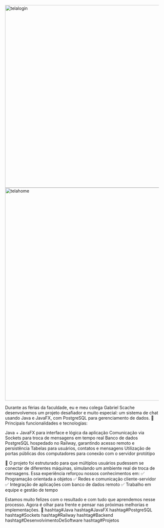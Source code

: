 <img width="796" height="596" alt="telalogin" src="https://github.com/user-attachments/assets/6c598ec2-4b09-4b62-b6a3-20c28f2df3de" />
<img width="994" height="695" alt="telahome" src="https://github.com/user-attachments/assets/a1d13f1c-2ae8-475a-bcbe-f015aba9a42f" />


Durante as férias da faculdade, eu e meu colega Gabriel Scache desenvolvemos um projeto desafiador e muito especial: um sistema de chat usando Java e JavaFX, com PostgreSQL para gerenciamento de dados.
🔹 Principais funcionalidades e tecnologias:


Java + JavaFX para interface e lógica da aplicação
Comunicação via Sockets para troca de mensagens em tempo real
Banco de dados PostgreSQL hospedado no Railway, garantindo acesso remoto e persistência
Tabelas para usuários, contatos e mensagens
Utilização de portas públicas dos computadores para conexão com o servidor protótipo


📡 O projeto foi estruturado para que múltiplos usuários pudessem se conectar de diferentes máquinas, simulando um ambiente real de troca de mensagens.
Essa experiência reforçou nossos conhecimentos em:
 ✅ Programação orientada a objetos
 ✅ Redes e comunicação cliente-servidor
 ✅ Integração de aplicações com banco de dados remoto
 ✅ Trabalho em equipe e gestão de tempo


Estamos muito felizes com o resultado e com tudo que aprendemos nesse processo. Agora é olhar para frente e pensar nas próximas melhorias e implementações. 🚀
hashtag#Java hashtag#JavaFX hashtag#PostgreSQL hashtag#Sockets hashtag#Railway hashtag#Backend hashtag#DesenvolvimentoDeSoftware hashtag#Projetos
